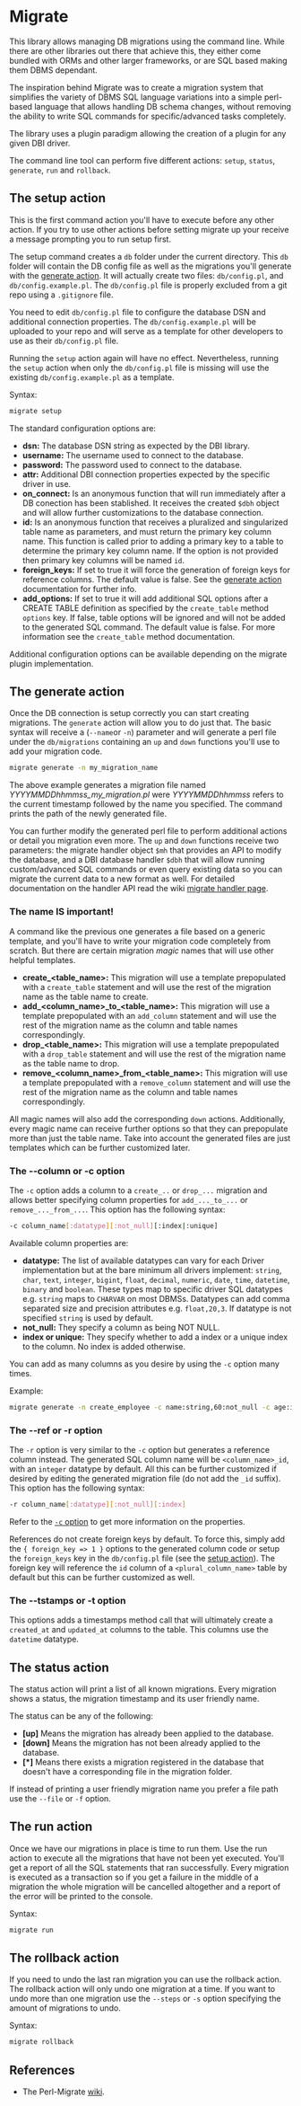 # Migrate

This library allows managing DB migrations using the command line. While there are other libraries out
there that achieve this, they either come bundled with ORMs and other larger frameworks, or are SQL based
making them DBMS dependant.

The inspiration behind Migrate was to create a migration system that simplifies the variety of DBMS SQL
language variations into a simple perl-based language that allows handling DB schema changes, without
removing the ability to write SQL commands for specific/advanced tasks completely.

The library uses a plugin paradigm allowing the creation of a plugin for any given DBI driver.

The command line tool can perform five different actions: `setup`, `status`, `generate`, `run` and `rollback`.

## The setup action

This is the first command action you'll have to execute before any other action. If you try to use other actions
before setting migrate up your receive a message prompting you to run setup first.

The setup command creates a `db` folder under the current directory. This `db` folder will contain the DB config
file as well as the migrations you'll generate with the [generate action](#the-generate-action). It will actually create two files:
`db/config.pl`, and `db/config.example.pl`. The `db/config.pl` file is properly excluded from a git repo using a 
`.gitignore` file.

You need to edit `db/config.pl` file to configure the database DSN and additional connection properties. The 
`db/config.example.pl` will be uploaded to your repo and will serve as a template for other developers to use as
their `db/config.pl` file.

Running the `setup` action again will have no effect. Nevertheless, running the `setup` action when only the
`db/config.pl` file is missing will use the existing `db/config.example.pl` as a template.

Syntax:

```bash
migrate setup
```

The standard configuration options are:

* **dsn:** The database DSN string as expected by the DBI library.
* **username:** The username used to connect to the database.
* **password:** The password used to connect to the database.
* **attr:** Additional DBI connection properties expected by the specific driver in use.
* **on_connect:** Is an anonymous function that will run immediately after a DB conection has been stablished. It
  receives the created `$dbh` object and will allow further customizations to the database connection.
* **id:** Is an anonymous function that receives a pluralized and singularized table name as parameters, and must return the primary key column name. This function is called prior to adding a primary key to a table to determine the primary key column name. If the option is not provided then primary key columns will be named `id`.
* **foreign_keys:** If set to true it will force the generation of foreign keys for reference columns. The default
  value is false. See the [generate action](#the-generate-action) documentation for further info.
* **add_options:** If set to true it will add additional SQL options after a CREATE TABLE definition as specified by
  the `create_table` method `options` key. If false, table options will be ignored and will not be added to the
  generated SQL command. The default value is false. For more information see the `create_table` method documentation.

Additional configuration options can be available depending on the migrate plugin implementation.

## The generate action

Once the DB connection is setup correctly you can start creating migrations. The `generate` action will allow
you to do just that. The basic syntax will receive a (`--name`or `-n`) parameter and will generate a perl file
under the `db/migrations` containing an `up` and `down` functions you'll use to add your migration code.

```bash
migrate generate -n my_migration_name
```

The above example generates a migration file named *YYYYMMDDhhmmss_my_migration.pl* were *YYYYMMDDhhmmss* refers
to the current timestamp followed by the name you specified. The command prints the path of the newly generated file.

You can further modify the generated perl file to perform additional actions or detail you migration even more. The `up`
and `down` functions receive two parameters: the migrate handler object `$mh` that provides an API to modify the
database, and a DBI database handler `$dbh` that will allow running custom/advanced SQL commands or even query existing
data so you can migrate the current data to a new format as well. For detailed documentation on the handler API read the
wiki [migrate handler page](https://github.com/juank-pa/Perl-Migrate/wiki/The-Migrate-API).

### The name IS important!
A command like the previous one generates a file based on a generic template, and you'll have to write your migration
code completely from scratch. But there are certain migration *magic* names that will use other helpful templates.

* **create_<table_name>:** This migration will use a template prepopulated with a `create_table` statement and will use
  the rest of the migration name as the table name to create.
* **add_<column_name>\_to\_<table_name>:** This migration will use a template prepopulated with an `add_column` statement
  and will use the rest of the migration name as the column and table names correspondingly.
* **drop_<table_name>:** This migration will use a template prepopulated with a `drop_table` statement and will use
  the rest of the migration name as the table name to drop.
* **remove_<column_name>\_from\_<table_name>:** This migration will use a template prepopulated with a `remove_column`
  statement and will use the rest of the migration name as the column and table names correspondingly.

All magic names will also add the corresponding `down` actions. Additionally, every magic name can receive further
options so that they can prepopulate more than just the table name. Take into account the generated files are just
templates which can be further customized later.

### The --column or -c option

The `-c` option adds a column to a `create_..` or `drop_...` migration and allows better specifying column properties
for `add_..._to_...` or `remove_..._from_...`. This option has the following syntax:

```bash
-c column_name[:datatype][:not_null][:index|:unique]
```

Available column properties are:

* **datatype:** The list of available datatypes can vary for each Driver implementation but at the bare minimum all drivers
  implement: `string`, `char`, `text`, `integer`, `bigint`, `float`, `decimal`, `numeric`, `date`, `time`, `datetime`, 
  `binary` and `boolean`. These types map to specific driver SQL datatypes e.g. `string` maps to `CHARVAR` on most DBMSs.
  Datatypes can add comma separated size and precision attributes e.g. `float,20,3`. If datatype is not specified `string`
  is used by default.
* **not_null:** They specify a column as being NOT NULL.
* **index or unique:** They specify whether to add a index or a unique index to the column. No index is added otherwise.

You can add as many columns as you desire by using the `-c` option many times.

Example:

```bash
migrate generate -n create_employee -c name:string,60:not_null -c age:integer:index -c email:unique
```

### The --ref or -r option

The `-r` option is very similar to the `-c` option but generates a reference column instead. The generated SQL column
name will be `<column_name>_id`, with an `integer` datatype by default. All this can be further customized if desired
by editing the generated migration file (do not add the `_id` suffix). This option has the following syntax:

```bash
-r column_name[:datatype][:not_null][:index]
```

Refer to the [`-c` option](#the---column-or--c-option) to get more information on the properties.

References do not create foreign keys by default. To force this, simply add the `{ foreign_key => 1 }` options to the 
generated column code or setup the `foreign_keys` key in the `db/config.pl` file (see the [setup action](#the-setup-action)). 
The foreign key will reference the `id` column of a `<plural_column_name>` table by default but this can be further
customized as well.

### The --tstamps or -t option

This options adds a timestamps method call that will ultimately create a `created_at` and `updated_at` columns to the
table. This columns use the `datetime` datatype.

## The status action

The status action will print a list of all known migrations. Every migration shows a status, the
migration timestamp and its user friendly name.

The status can be any of the following:
* **[up]** Means the migration has already been applied to the database.
* **[down]** Means the migration has not been already applied to the database.
* **[\*]** Means there exists a migration registered in the database that doesn't have a corresponding
  file in the migration folder.

If instead of printing a user friendly migration name you prefer a file path use the `--file` or `-f` option.

## The run action
Once we have our migrations in place is time to run them. Use the run action to execute all the migrations that have not been yet executed. You'll get a report of all the SQL statements that ran successfully. Every migration is executed as a transaction so if you get a failure in the middle of a migration the whole migration will be cancelled altogether and a report of the error will be printed to the console.

Syntax:
```bash
migrate run
```

## The rollback action
If you need to undo the last ran migration you can use the rollback action. The rollback action will only undo one migration at a time. If you want to undo more than one migration use the `--steps` or `-s` option specifying the amount of migrations to undo.

Syntax:
```bash
migrate rollback
```

## References
* The Perl-Migrate [wiki](https://github.com/juank-pa/Perl-Migrate/wiki).
